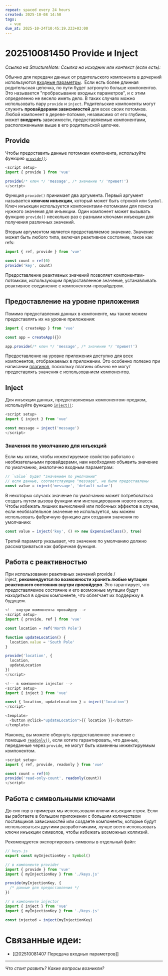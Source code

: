 ```yaml
---
repeat: spaced every 24 hours
created: 2025-10-08 14:50
tags:
  - vue
due_at: 2025-10-24T10:45:19.233+03:00
---
```

# 202510081450 Provide и Inject

*Ссылка на StructureNote:*
*Ссылка на исходник или контекст (если есть):*

Обычно для передачи данных от родительского компонента в дочерний используются [входные параметры](https://ru.vuejs.org/guide/components/props.html).  Если есть более длинная родительская цепочка, по пути будет затронуто больше компонентов. Это называется "пробрасывание входных параметров", и с этим определенно не весело иметь дело. В таких случаях можно использовать пару `provide` и `inject`. Родительские компоненты могут служить **провайдерами зависимостей** для всех своих потомков. Любой компонент в дереве-потомке, независимо от его глубины, может **внедрить** зависимости, предоставляемые компонентами, расположенными выше в его родительской цепочке.

## Provide

Чтобы предоставить данные потомкам компонента, используйте функцию [`provide()`](https://ru.vuejs.org/api/composition-api-dependency-injection.html#provide):

```js
<script setup>
import { provide } from 'vue'

provide(/* ключ */ 'message', /* значение */ 'привет!')
</script>
```

Функция `provide()` принимает два аргумента. Первый аргумент называется **ключом инъекции**, который может быть строкой или `Symbol`. Ключ инъекции используется компонентами-потомками для поиска нужного значения для инъекции. Один компонент может вызывать функцию `provide()` несколько раз с разными ключами инъекции для получения различных значений.

Вторым аргументом является предоставляемое значение. Значение может быть любого типа, включая реактивное состояние, такое как refs:

```js
import { ref, provide } from 'vue'

const count = ref(0)
provide('key', count)
```

Предоставление реактивных значений позволяет компонентам-потомкам, использующим предоставленное значение, устанавливать реактивное соединение с компонентом-провайдером.

## Предоставление на уровне приложения

Помимо предоставления данных в компоненте, мы также можем предоставлять их на уровне приложения:

```js
import { createApp } from 'vue'

const app = createApp({})

app.provide(/* ключ */ 'message', /* значение */ 'привет!')
```

Предоставление на уровне приложения доступно для всех компонентов, отображаемых в приложении. Это особенно полезно при написании [плагинов](https://ru.vuejs.org/guide/reusability/plugins.html), поскольку плагины обычно не могут предоставлять значения с использованием компонентов.

## Inject

Для инъекции данных, предоставляемых компонентом-предком, используйте функцию [`inject()`](https://ru.vuejs.org/api/composition-api-dependency-injection.html#inject):

```js
<script setup>
import { inject } from 'vue'

const message = inject('message')
</script>
```

### Значения по умолчанию для инъекций

Если мы хотим, чтобы инжектируемое свойство работало с необязательными провайдерами, нам необходимо объявить значение по умолчанию, аналогично входным параметрам:

```js
// `value` будет "значением по умолчанию"
// если данные, соответствующие "message", не были предоставлены
const value = inject('message', 'default value')
```

В некоторых случаях значение по умолчанию может потребоваться создать путем вызова функции или инстанцирования нового класса. Чтобы избежать лишних вычислений или побочных эффектов в случае, если необязательное значение не используется, мы можем использовать фабричную функцию для создания значения по умолчанию:

```js
const value = inject('key', () => new ExpensiveClass(), true)
```

Третий параметр указывает, что значение по умолчанию должно рассматриваться как фабричная функция.

## Работа с реактивностью

При использовании реактивных значений provide / inject, **рекомендуется по возможности хранить любые мутации реактивного состояния внутри _провайдера_**. Это гарантирует, что предоставляемое состояние и его возможные мутации будут находиться в одном компоненте, что облегчает их поддержку в будущем.

```js
<!-- внутри компонента провайдер -->
<script setup>
import { provide, ref } from 'vue'

const location = ref('North Pole')

function updateLocation() {
  location.value = 'South Pole'
}

provide('location', {
  location,
  updateLocation
})
</script>
```

```js
<!-- в компоненте injector -->
<script setup>
import { inject } from 'vue'

const { location, updateLocation } = inject('location')
</script>

<template>
  <button @click="updateLocation">{{ location }}</button>
</template>
```

Наконец, вы можете обернуть предоставленное значение с помощью [`readonly()`](https://ru.vuejs.org/api/reactivity-core.html#readonly), если хотите гарантировать, что данные, переданные через `provide`, не могут быть изменены инжектируемым компонентом.

```js
<script setup>
import { ref, provide, readonly } from 'vue'

const count = ref(0)
provide('read-only-count', readonly(count))
</script>
```

## Работа с символьными ключами

До сих пор в примерах мы использовали ключи инъекции строк. Если вы работаете в большом приложении с большим количеством поставщиков зависимостей или создаете компоненты, которые будут использоваться другими разработчиками, лучше всего использовать ключи инъекции символов, чтобы избежать возможных коллизий.

Рекомендуется экспортировать символы в отдельный файл:

```js
// keys.js
export const myInjectionKey = Symbol()

// в компоненте provider
import { provide } from 'vue'
import { myInjectionKey } from './keys.js'

provide(myInjectionKey, {
  /* данные для предоставления */
})

// в компоненте injector
import { inject } from 'vue'
import { myInjectionKey } from './keys.js'

const injected = inject(myInjectionKey)
```

# Связанные идеи:

* [[202510081407 Передача входных параметров]]

---

*Что стоит развить? Какие вопросы возникли?*
